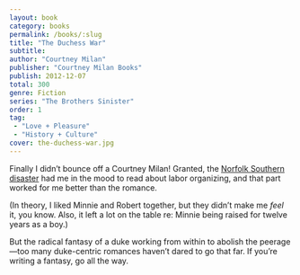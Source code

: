 ```yaml
---
layout: book
category: books
permalink: /books/:slug
title: "The Duchess War"
subtitle: 
author: "Courtney Milan"
publisher: "Courtney Milan Books"
publish: 2012-12-07
total: 300
genre: Fiction
series: "The Brothers Sinister"
order: 1
tag: 
 - "Love + Pleasure"
 - "History + Culture"
cover: the-duchess-war.jpg
---
```


Finally I didn’t bounce off a Courtney Milan! Granted, the [Norfolk Southern disaster](https://perfectunion.us/ohio-railroad-disaster-explained/) had me in the mood to read about labor organizing, and that part worked for me better than the romance. 

(In theory, I liked Minnie and Robert together, but they didn’t make me *feel* it, you know. Also, it left a lot on the table re: Minnie being raised for twelve years as a boy.)

But the radical fantasy of a duke working from within to abolish the peerage—too many duke-centric romances haven’t dared to go that far. If you’re writing a fantasy, go all the way.